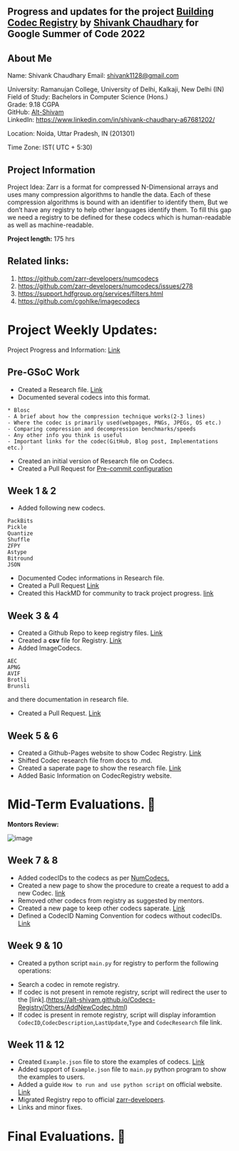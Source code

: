 ## Progress and updates for the project [Building Codec Registry](https://summerofcode.withgoogle.com/programs/2022/projects/g4IPN5HL) by [Shivank Chaudhary](https://github.com/alt-shivam) for Google Summer of Code 2022

## About Me

Name: Shivank Chaudhary
Email: shivank1128@gmail.com

University: Ramanujan College, University of Delhi, Kalkaji, New Delhi (IN)  
Field of Study: Bachelors in Computer Science (Hons.)  
Grade: 9.18 CGPA  
GitHub: [Alt-Shivam](https://github.com/Alt-Shivam)  
LinkedIn: https://www.linkedin.com/in/shivank-chaudhary-a67681202/  

Location: Noida, Uttar Pradesh, IN (201301)

Time Zone: IST( UTC + 5:30)

## Project Information
Project Idea: Zarr is a format for compressed N-Dimensional arrays and uses many compression algorithms to handle the data. Each of these compression algorithms is bound with an identifier to identify them, But we don’t have any registry to help other languages identify them. To fill this gap we need a registry to be defined for these codecs which is human-readable as well as machine-readable.  

**Project length:** 175 hrs

## Related links:
1) https://github.com/zarr-developers/numcodecs
2) https://github.com/zarr-developers/numcodecs/issues/278
3) https://support.hdfgroup.org/services/filters.html
4) https://github.com/cgohlke/imagecodecs

# Project Weekly Updates:
Project Progress and Information: [Link](https://hackmd.io/@uTe8Vo8gSYeCbwHsQI2Z2Q/SypXtPRD9)

## Pre-GSoC Work
* Created a Research file. [Link](https://hackmd.io/bJ19oZGxS7-_4yuoNY4qXw)
* Documented several codecs into this format.
```
* Blosc
- A brief about how the compression technique works(2-3 lines)
- Where the codec is primarily used(webpages, PNGs, JPEGs, OS etc.)
- Comparing compression and decompression benchmarks/speeds
- Any other info you think is useful
- Important links for the codec(GitHub, Blog post, Implementations etc.)
```
* Created an initial version of Research file on Codecs.
* Created a Pull Request for [Pre-commit configuration](https://github.com/zarr-developers/zarr-python/pull/1015)

## Week 1 & 2
* Added following new codecs.
```
PackBits
Pickle
Quantize
Shuffle
ZFPY
Astype
Bitround
JSON
```
* Documented Codec informations in Research file.
* Created a Pull Request [Link](https://github.com/zarr-developers/zarr-python/pull/1016)
* Created this HackMD for community to track project progress. [link](https://hackmd.io/@uTe8Vo8gSYeCbwHsQI2Z2Q/SypXtPRD9)

## Week 3 & 4
* Created a Github Repo to keep registry files. [Link](https://github.com/Alt-Shivam/Codecs-Registry)
* Created a **csv** file for Registry. [Link](https://github.com/Alt-Shivam/Codecs-Registry/blob/main/Registry.csv)
* Added ImageCodecs.
```
AEC
APNG
AVIF
Brotli
Brunsli
```
and there documentation in research file.
* Created a Pull Request. [Link](https://github.com/zarr-developers/zarr-python/pull/1047)

## Week 5 & 6
* Created a Github-Pages website to show Codec Registry. [Link](https://alt-shivam.github.io/Codecs-Registry/)
* Shifted Codec research file from docs to .md.
* Created a saperate page to show the research file. [Link](https://alt-shivam.github.io/Codecs-Registry/Others/Research.html)
* Added Basic Information on CodecRegistry website.

# Mid-Term Evaluations. :tada:
**Montors Review:**  
  
![image](https://user-images.githubusercontent.com/81817735/184945777-26f1ed64-c30a-45ed-ad96-d421641d4481.png)



## Week 7 & 8
* Added codecIDs to the codecs as per [NumCodecs.](https://github.com/zarr-developers/numcodecs/tree/main/numcodecs)
* Created a new page to show the procedure to create a request to add a new Codec. [link](https://alt-shivam.github.io/Codecs-Registry/Others/AddNewCodec.html)
* Removed other codecs from registry as suggested by mentors. 
* Created a new page to keep other codecs saperate. [Link](https://alt-shivam.github.io/Codecs-Registry/Others/OtherCodecs.html)
* Defined a CodecID Naming Convention for codecs without codecIDs. [Link](https://alt-shivam.github.io/Codecs-Registry/Others/CodecID_Naming_Convention.html)

## Week 9 & 10
* Created a python script `main.py` for registry to perform the following operations:
- Search a codec in remote registry.
- If codec is not present in remote registry, script will redirect the user to the [link].(https://alt-shivam.github.io/Codecs-Registry/Others/AddNewCodec.html)
- If codec is present in remote registry, script will display inforamtion `CodecID`,`CodecDescription`,`LastUpdate`,`Type` and `CodecResearch` file link.

## Week 11 & 12
* Created `Example.json` file to store the examples of codecs. [Link]()
* Added support of `Example.json` file to `main.py` python program to show the examples to users.
* Added a guide `How to run and use python script` on official website. [Link](https://alt-shivam.github.io/Codecs-Registry/Others/PythonParser.html)
* Migrated Registry repo to official [zarr-developers](https://github.com/zarr-developers/).
* Links and minor fixes.


# Final Evaluations. :tada:

